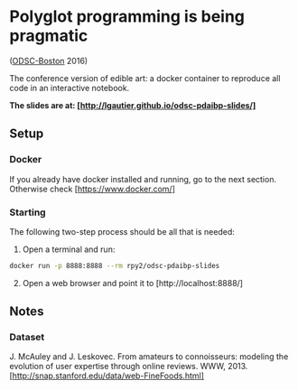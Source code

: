 # Polyglot programming is being pragmatic
([ODSC-Boston](https://www.odsc.com/boston/) 2016)

The conference version of edible art: a docker container
to reproduce all code in an interactive notebook.

**The slides are at:
[http://lgautier.github.io/odsc-pdaibp-slides/]**

## Setup

### Docker

If you already have docker installed and running, go to the next section.
Otherwise check [https://www.docker.com/]

### Starting

The following two-step process should be all that is needed:

1. Open a terminal and run:

```bash
docker run -p 8888:8888 --rm rpy2/odsc-pdaibp-slides
```

2. Open a web browser and point it to [http://localhost:8888/]

## Notes

### Dataset

J. McAuley and J. Leskovec. From amateurs to connoisseurs: modeling the evolution of user expertise through online reviews. WWW, 2013.
[http://snap.stanford.edu/data/web-FineFoods.html]
